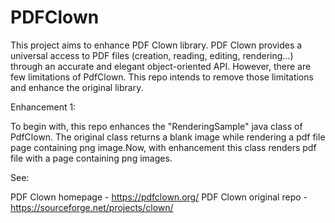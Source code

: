 # PDFClown
This project aims to enhance PDF Clown library. PDF Clown provides a universal access to PDF files (creation, reading, editing, rendering...) through an accurate and elegant object-oriented API.
However, there are few limitations of PdfClown. This repo intends to remove those limitations and enhance the original library.

Enhancement 1:

To begin with, this repo enhances the "RenderingSample" java class of PdfClown. The original class returns a blank image while rendering a pdf file page containing png image.Now, with enhancement this class renders pdf file with a page containing png images.


See:

PDF Clown homepage - https://pdfclown.org/
PDF Clown original repo - https://sourceforge.net/projects/clown/

